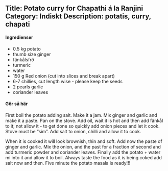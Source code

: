Title: Potato curry for Chapathi á la Ranjini
Category: Indiskt
Description: potatis, curry, chapati
---

#### Ingredienser

* 0.5 kg potato
* thumb size ginger
* fänkålsfrö
* turmeric
* water
* 150 g Red onion (cut into slices and break apart)
* 6-7 chillies, cut length wise - please keep the seeds
* 2 pearls garlic
* coriander leaves

#### Gör så här

First boil the potato adding salt. Make it a jam. Mix ginger and garlic and make it a paste. Pan on the stove. Add oil, wait it is hot and then add fänkål to it; not allow it - to get done so quickly add onion pieces and let it cook. Stove must be “sim”. Add salt to onion, chilli and allow it to cook. 

When it is cooked it will look brownish, thin and soft. Add now the paste of ginger and garlic. Mix the onion, and the past for a fraction of second and add turmeric powder and coriander leaves. Finally add the potato + water mi into it and allow it to boil. Always taste the food as it is being coked add salt now and then. Five minute the potato masala is ready!!!
